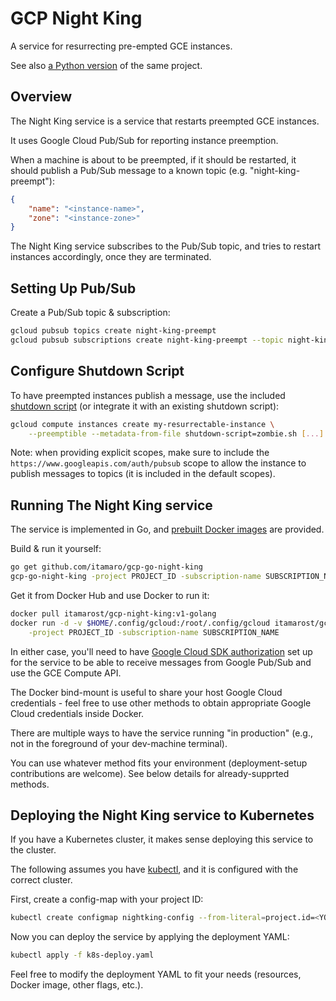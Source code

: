 # GCP Night King

A service for resurrecting pre-empted GCE instances.

See also [a Python version](https://github.com/itamaro/gcp-night-king) of the same project.

## Overview

The Night King service is a service that restarts preempted GCE instances.

It uses Google Cloud Pub/Sub for reporting instance preemption.

When a machine is about to be preempted, if it should be restarted, it should publish a Pub/Sub message to a known topic (e.g. "night-king-preempt"):

```json
{
    "name": "<instance-name>",
    "zone": "<instance-zone>"
}
```

The Night King service subscribes to the Pub/Sub topic, and tries to restart instances accordingly, once they are terminated.

## Setting Up Pub/Sub

Create a Pub/Sub topic & subscription:

```sh
gcloud pubsub topics create night-king-preempt
gcloud pubsub subscriptions create night-king-preempt --topic night-king-preempt
```

## Configure Shutdown Script

To have preempted instances publish a message, use the included [shutdown script](https://cloud.google.com/compute/docs/shutdownscript) (or integrate it with an existing shutdown script):

```sh
gcloud compute instances create my-resurrectable-instance \
    --preemptible --metadata-from-file shutdown-script=zombie.sh [...]
```

Note: when providing explicit scopes, make sure to include the `https://www.googleapis.com/auth/pubsub` scope to allow the instance to publish messages to topics (it is included in the default scopes).

## Running The Night King service

The service is implemented in Go, and [prebuilt Docker images](https://hub.docker.com/r/itamarost/gcp-night-king/tags/) are provided.

Build & run it yourself:

```sh
go get github.com/itamaro/gcp-go-night-king
gcp-go-night-king -project PROJECT_ID -subscription-name SUBSCRIPTION_NAME
```

Get it from Docker Hub and use Docker to run it:

```sh
docker pull itamarost/gcp-night-king:v1-golang
docker run -d -v $HOME/.config/gcloud:/root/.config/gcloud itamarost/gcp-night-king:v1-golang \
    -project PROJECT_ID -subscription-name SUBSCRIPTION_NAME
```

In either case, you'll need to have [Google Cloud SDK authorization](https://cloud.google.com/sdk/docs/) set up for the service to be able to receive messages from Google Pub/Sub and use the GCE Compute API.

The Docker bind-mount is useful to share your host Google Cloud credentials - feel free to use other methods to obtain appropriate Google Cloud credentials inside Docker.

There are multiple ways to have the service running "in production" (e.g., not in the foreground of your dev-machine terminal).

You can use whatever method fits your environment (deployment-setup contributions are welcome). See below details for already-supprted methods.

## Deploying the Night King service to Kubernetes

If you have a Kubernetes cluster, it makes sense deploying this service to the cluster.

The following assumes you have [kubectl](https://kubernetes.io/docs/tasks/tools/install-kubectl/), and it is configured with the correct cluster.

First, create a config-map with your project ID:

```sh
kubectl create configmap nightking-config --from-literal=project.id=<YOUR-PROJECT-ID>
```

Now you can deploy the service by applying the deployment YAML:

```sh
kubectl apply -f k8s-deploy.yaml
```

Feel free to modify the deployment YAML to fit your needs (resources, Docker image, other flags, etc.).
